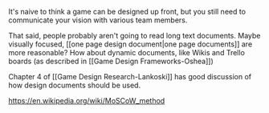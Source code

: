 It's naive to think a game can be designed up front, but you still need to communicate your vision with various team members.

That said, people probably aren't going to read long text documents. Maybe visually focused, [[one page design document|one page documents]] are more reasonable? How about dynamic documents, like Wikis and Trello boards (as described in [[Game Design Frameworks-Oshea]])

Chapter 4 of [[Game Design Research-Lankoski]] has good discussion of how design documents should be used.

https://en.wikipedia.org/wiki/MoSCoW_method

